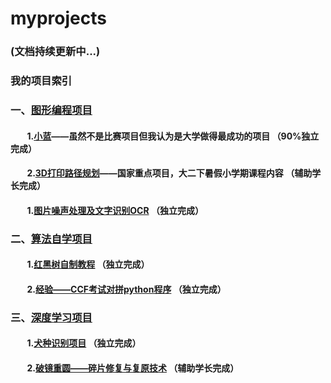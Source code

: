 # myprojects
### (文档持续更新中...)
### 我的项目索引
### 一、[图形编程项目](https://github.com/Jinzhe-Zhang/myprojects/tree/master/DeepLearning)
#### &nbsp;&nbsp;&nbsp;&nbsp;&nbsp;&nbsp;&nbsp;&nbsp;1.[小蓝](https://github.com/Jinzhe-Zhang/Indigo3D)——虽然不是比赛项目但我认为是大学做得最成功的项目 （90%独立完成）
#### &nbsp;&nbsp;&nbsp;&nbsp;&nbsp;&nbsp;&nbsp;&nbsp;2.[3D打印路径规划](https://github.com/Jinzhe-Zhang/Red_Black_Tree)——国家重点项目，大二下暑假小学期课程内容 （辅助学长完成）
#### &nbsp;&nbsp;&nbsp;&nbsp;&nbsp;&nbsp;&nbsp;&nbsp;1.[图片噪声处理及文字识别OCR](https://github.com/Jinzhe-Zhang/Noise_map_and_OCR) （独立完成）
### 二、[算法自学项目](https://github.com/Jinzhe-Zhang/myprojects/tree/master/Algorithm)
#### &nbsp;&nbsp;&nbsp;&nbsp;&nbsp;&nbsp;&nbsp;&nbsp;1.[红黑树自制教程](https://github.com/Jinzhe-Zhang/Red_Black_Tree) （独立完成）
#### &nbsp;&nbsp;&nbsp;&nbsp;&nbsp;&nbsp;&nbsp;&nbsp;2.[经验——CCF考试对拼python程序](https://github.com/Jinzhe-Zhang/dp) （独立完成）
### 三、[深度学习项目](https://github.com/Jinzhe-Zhang/myprojects/tree/master/DeepLearning)
#### &nbsp;&nbsp;&nbsp;&nbsp;&nbsp;&nbsp;&nbsp;&nbsp;1.[犬种识别项目](https://github.com/Jinzhe-Zhang/Dog_species_recognition) （独立完成）
#### &nbsp;&nbsp;&nbsp;&nbsp;&nbsp;&nbsp;&nbsp;&nbsp;2.[破镜重圆——碎片修复与复原技术](https://github.com/Jinzhe-Zhang/Dog_species_recognition) （辅助学长完成）
